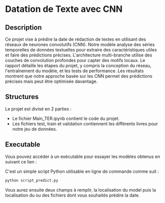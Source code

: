 # Datation de Texte avec CNN

## Description
Ce projet vise à prédire la date de rédaction de textes en utilisant des réseaux de neurones convolutifs (CNN). Notre modèle analyse des séries temporelles de données textuelles pour extraire des caractéristiques utiles et faire des prédictions précises. L'architecture multi-branche utilise des couches de convolution profondes pour capter des motifs locaux. Le rapport détaille les étapes du projet, y compris la conception du réseau, l'entraînement du modèle, et les tests de performance. Les résultats montrent que notre approche basée sur les CNN permet des prédictions précises mais peut être optimisée davantage.

## Structures
Le projet est divisé en 2 parties :
- Le fichier Main_TER.ipynb contient le code du projet.
- Les fichiers test, train et validation contiennent les différents livres pour notre jeu de données.

## Executable
Vous pouvez accéder à un exécutable pour essayer les modèles obtenus en suivant ce lien :

C'est un simple script Python utilisable en ligne de commande comme suit :
```bash
python script_predict.py
```

Vous aurez ensuite deux champs à remplir, la localisation du model puis la localisation du ou des fichiers dont vous souhaités prédire la date.
